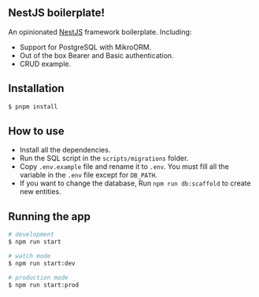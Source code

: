 ## NestJS boilerplate!

An opinionated [NestJS](https://github.com/nestjs/nest) framework boilerplate. Including:

- Support for PostgreSQL with MikroORM.
- Out of the box Bearer and Basic authentication.
- CRUD example.

## Installation

```bash
$ pnpm install
```

## How to use

- Install all the dependencies.
- Run the SQL script in the ``scripts/migrations`` folder.
- Copy ``.env.example`` file and rename it to ``.env``. You must fill all the variable in the ``.env`` file except for ``DB_PATH``.
- If you want to change the database, Run ``npm run db:scaffold`` to create new entities.

## Running the app

```bash
# development
$ npm run start

# watch mode
$ npm run start:dev

# production mode
$ npm run start:prod
```
